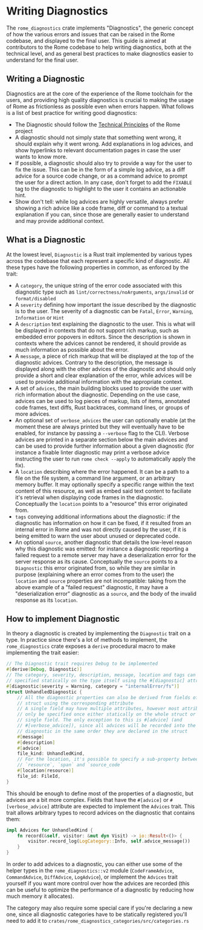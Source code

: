 # Writing Diagnostics

The `rome_diagnostics` crate implements "Diagnostics", the generic concept of
how the various errors and issues that can be raised in the Rome codebase,
and displayed to the final user. This guide is aimed at
contributors to the Rome codebase to help writing diagnostics, both at the
technical level, and as general best practices to make diagnostics easier to
understand for the final user.

## Writing a Diagnostic

Diagnostics are at the core of the experience of the Rome toolchain for the
users, and providing high quality diagnostics is crucial to making the usage of
Rome as frictionless as possible even when errors happen. What follows is a
list of best practice for writing good diagnostics:

- The Diagnostic should follow the [Technical Principles](https://rome.tools/#technical)
of the Rome project
- A diagnostic should not simply state that something went wrong, it should
	explain why it went wrong. Add explanations in log advices, and show hyperlinks
	to relevant documentation pages in case the user wants to know more.
- If possible, a diagnostic should also try to provide a way for the user to
	fix the issue. This can be in the form of a simple log advice, as a diff advice
	for a source code change, or as a command advice to prompt the user for a
	direct action. In any case, don't forget to add the `FIXABLE` tag to the
	diagnostic to highlight to the user it contains an actionable hint.
- Show don't tell: while log advices are highly versatile, always prefer
	showing a rich advice like a code frame, diff or command to a textual
	explanation if you can, since those are generally easier to understand and may
	provide additional context.


## What is a Diagnostic

At the lowest level, `Diagnostic` is a Rust trait implemented by various types
across the codebase that each represent a specific kind of diagnostic. All
these types have the following properties in common, as enforced by the trait:

- A `category`, the unique string of the error code associated with this
diagnostic type such as `lint/correctness/noArguments`, `args/invalid` or
`format/disabled`
- A `severity` defining how important the issue described by the diagnostic is
to the user. The severity of a diagnostic can be `Fatal`, `Error`, `Warning`,
`Information` or `Hint`
- A `description` text explaining the diagnostic to the user. This is what will
be displayed in contexts that do not support rich markup, such as embedded
error popovers in editors. Since the description is shown in contexts where the
advices cannot be rendered, it should provide as much information as possible about the
error.
- A `message`, a piece of rich markup that will be displayed at the top of the
diagnostic advices. Contrary to the description, the message is displayed along
with the other advices of the diagnostic and should only provide a short and
clear explanation of the error, while advices will be used to provide
additional information with the appropriate context.
- A set of `advices`, the main building blocks used to provide the user with
rich information about the diagnostic. Depending on the use case, advices can be
used to log pieces of markup, lists of items, annotated code frames, text diffs,
Rust backtraces, command lines, or groups of more advices.
- An optional set of `verbose_advices` the user can optionally enable (at the
moment these are always printed but they will eventually have to be enabled,
for instance by passing a `--verbose` flag to the CLI). Verbose advices are
printed in a separate section below the main advices and can be used to provide
further information about a given diagnostic (for instance a fixable linter
diagnostic may print a verbose advice instructing the user to run
`rome check --apply` to automatically apply the fix).
- A `location` describing where the error happened. It can be a path to a file
on the file system, a command line argument, or an arbitrary memory buffer. It may
optionally specify a specific range within the text content of this resource,
as well as embed said text content to faciliate it's retrieval when displaying
code frames in the diagnostic. Conceptually the `location` points to a
"resource" this error originated from.
- `tags` conveying additional informations about the diagnostic: if the
diagnostic has information on how it can be fixed, if it resulted from an
internal error in Rome and was not directly caused by the user, if it is being
emitted to warn the user about unused or deprecated code.
- An optional `source`, another diagnostic that details the low-level reason
why this diagnostic was emitted: for instance a diagnostic reporting a failed
request to a remote server may have a deserialization error for the server
response as its cause. Conceptually the `source` points to a `Diagnostic` this
error originated from, so while they are similar in purpose (explaining where
an error comes from to the user) the `location` and `source` properties are not
incompatible: taking from the above example of a "failed request" diagnostic,
it may have a "deserialization error" diagnostic as a `source`, and the body
of the invalid response as its `location`.

## How to implement Diagnostic

In theory a diagnostic is created by implementing the `Diagnostic` trait on a
type. In practice since there's a lot of methods to implement, the
`rome_diagnostics` crate exposes a `derive` procedural macro to make
implementing the trait easier:

```rust
// The Diagnostic trait requires Debug to be implemented
#[derive(Debug, Diagnostic)]
// The category, severity, description, message, location and tags can be
// specified statically on the type itself using the #[diagnostic] attribute
#[diagnostic(severity = Warning, category = "internalError/fs")]
struct UnhandledDiagnostic {
    // All the diagnostic properties can also be derived from fields of the
    // struct using the corresponding attribute
    // A single field may have multiple attributes, however most attributes can
    // only be specified once either statically on the whole struct or on a
    // single field. The only exception to this is #[advice] (and
    // #[verbose_advice]), since all advices will be recorded into the
    // diagnostic in the same order they are declared in the struct
    #[message]
    #[description]
    #[advice]
    file_kind: UnhandledKind,
    // For the location, it's possible to specify a sub-property between
    // `resource`, `span` and `source_code`
    #[location(resource)]
    file_id: FileId,
}
```

This should be enough to define most of the properties of a diagnostic, but
advices are a bit more complex. Fields that have the `#[advice]` or
`#[verbose_advice]` attribute are expected to implement the `Advices` trait.
This trait allows arbitrary types to record advices on the diagnostic that
contains them:

```rust
impl Advices for UnhandledKind {
    fn record(&self, visitor: &mut dyn Visit) -> io::Result<()> {
        visitor.record_log(LogCategory::Info, self.advice_message())
    }
}
```

In order to add advices to a diagnostic, you can either use some of the helper
types in the `rome_diagnostics::v2` module (`CodeFrameAdvice`, `CommandAdvice`,
`DiffAdvice`, `LogAdvice`), or implement the `Advices` trait yourself if you
want more control over how the advices are recorded (this can be useful to
optimize the performance of a diagnostic by reducing how much memory it
allocates).

The category may also require some special care if you're declaring a new one,
since all diagnostic categories have to be statically registered you'll need to
add it to `crates/rome_diagnostics_categories/src/categories.rs`

